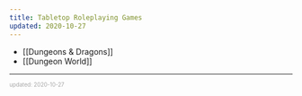 ```yaml
---
title: Tabletop Roleplaying Games
updated: 2020-10-27
---
```


- [[Dungeons & Dragons]]
- [[Dungeon World]]

---

<sup><sub><font color="#a6a6a6">updated: 2020-10-27</font></sub></sup>
